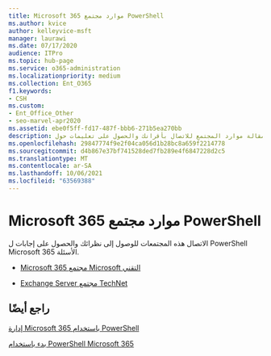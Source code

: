 ```yaml
---
title: Microsoft 365 موارد مجتمع PowerShell
ms.author: kvice
author: kelleyvice-msft
manager: laurawi
ms.date: 07/17/2020
audience: ITPro
ms.topic: hub-page
ms.service: o365-administration
ms.localizationpriority: medium
ms.collection: Ent_O365
f1.keywords:
- CSH
ms.custom:
- Ent_Office_Other
- seo-marvel-apr2020
ms.assetid: ebe0f5ff-fd17-487f-bbb6-271b5ea270bb
description: توفر هذه المقالة موارد المجتمع للاتصال بأقرانك والحصول على تعليمات حول PowerShell Microsoft 365.
ms.openlocfilehash: 29847774f9e2f04ca056d1b28bc8a659f2214778
ms.sourcegitcommit: d4b867e37bf741528ded7fb289e4f6847228d2c5
ms.translationtype: MT
ms.contentlocale: ar-SA
ms.lasthandoff: 10/06/2021
ms.locfileid: "63569388"
---
```

# <a name="microsoft-365-community-resources-for-powershell"></a>Microsoft 365 موارد مجتمع PowerShell

الاتصال هذه المجتمعات للوصول إلى نظرائك والحصول على إجابات ل PowerShell Microsoft 365 الأسئلة. 
  
- [Microsoft 365 مجتمع Microsoft التقني](https://techcommunity.microsoft.com/t5/microsoft-365/ct-p/microsoft365)
    
- [Exchange Server مجتمع TechNet](https://social.technet.microsoft.com/Forums/exchange/home?forum=exchangesvrgeneral)
    
## <a name="see-also"></a>راجع أيضًا

[إدارة Microsoft 365 باستخدام PowerShell](manage-microsoft-365-with-microsoft-365-powershell.md)
  
[بدء باستخدام PowerShell Microsoft 365](getting-started-with-microsoft-365-powershell.md)

